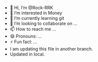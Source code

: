 - 👋 Hi, I’m @Rock-RRK
- 👀 I’m interested in Money
- 🌱 I’m currently learning git
- 💞️ I’m looking to collaborate on ...
- 📫 How to reach me ...
- 😄 Pronouns: ...
- ⚡ Fun fact: ...
- I am updating this file in another branch.
- Updated in local.

<!---
Rock-RRK/Rock-RRK is a ✨ special ✨ repository because its `README.md` (this file) appears on your GitHub profile.
You can click the Preview link to take a look at your changes.
--->
